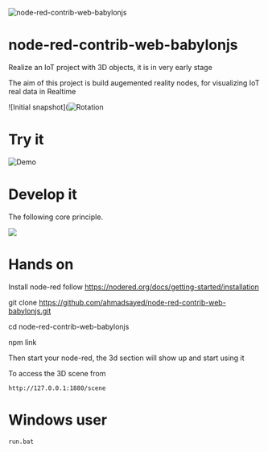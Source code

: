 
![node-red-contrib-web-babylonjs](https://github.com/ahmadsayed/node-red-contrib-web-babylonjs/workflows/node-red-contrib-web-babylonjs/badge.svg)

# node-red-contrib-web-babylonjs

Realize an IoT project with 3D objects, it is in very early stage

The aim of this project is build augemented reality nodes, for visualizing IoT real data in Realtime

![Initial snapshot](![Rotation](https://github.com/ahmadsayed/node-red-contrib-web-babylonjs/blob/master/snapshots/rotation.gif)

# Try it 

![Demo](https://github.com/ahmadsayed/node-red-contrib-web-babylonjs/blob/master/snapshots/Demo.gif)

# Develop it

The following core principle.

![](https://raw.githubusercontent.com/ahmadsayed/node-red-contrib-web-babylonjs/master/snapshots/principles.png)

# Hands on
Install node-red follow https://nodered.org/docs/getting-started/installation

git clone https://github.com/ahmadsayed/node-red-contrib-web-babylonjs.git

cd node-red-contrib-web-babylonjs

npm link

Then start your node-red, the 3d section will show up and start using it

To access the 3D scene from 

```
http://127.0.0.1:1880/scene
```
# Windows user

``` 
run.bat
```
